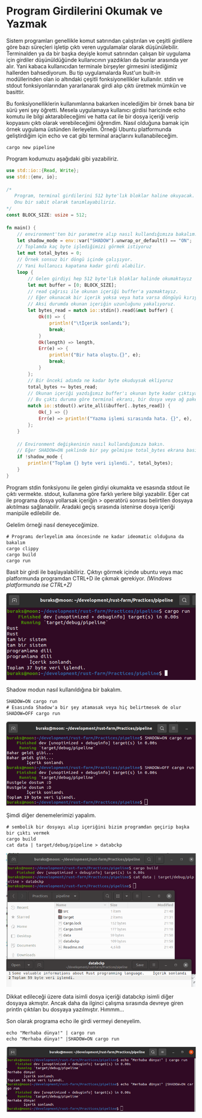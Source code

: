 # Program Girdilerini Okumak ve Yazmak

Sistem programları genellikle komut satırından çalıştırılan ve çeşitli girdilere göre bazı süreçleri işletip çıktı veren uygulamalar olarak düşünülebilir. Terminalden ya da bir başka deyişle komut satırından çalışan bir uygulama için girdiler düşünüldüğünde kullanıcının yazdıkları da bunlar arasında yer alır. Yani kabaca kullanıcıdan terminale birşeyler girmesini istediğimiz hallerden bahsediyorum. Bu tip uygulamalarda Rust'un built-in modüllerinden olan io altındaki çeşitli fonksiyonellikler kullanılır. stdin ve stdout fonksiyonlarından yararlanarak girdi alıp çıktı üretmek mümkün ve basittir. 

Bu fonksiyonelliklerin kullanımlarına bakarken incelediğim bir örnek bana bir sürü yeni şey öğretti. Mesela uygulamaya kullanıcı girdisi haricinde echo komutu ile bilgi aktarabileceğimi ve hatta cat ile bir dosya içeriği verip kopyasını çıktı olarak verebileceğimi öğrendim. Nasıl olduğuna bamak için örnek uygulama üstünden ilerleyelim. Örneği Ubuntu platformunda geliştirdiğim için echo ve cat gibi terminal araçlarını kullanabileceğim.

```shell
cargo new pipeline
```

Program kodumuzu aşağıdaki gibi yazabiliriz.

```rust
use std::io::{Read, Write};
use std::{env, io};

/*
   Program, terminal girdilerini 512 byte'lık bloklar haline okuyacak.
   Onu bir sabit olarak tanımlayabiliriz.
*/
const BLOCK_SIZE: usize = 512;

fn main() {
    // environment'ten bir parametre alıp nasıl kullandığımıza bakalım.
    let shadow_mode = env::var("SHADOW").unwrap_or_default() == "ON";
    // Toplamda kaç byte işlediğimizi görmek istiyoruz
    let mut total_bytes = 0;
    // Örnek sonsuz bir döngü içinde çalışıyor.
    // Yani kullanıcı kapatana kadar girdi alabilir.
    loop {
        // Gelen girdiyi hep 512 byte'lık bloklar halinde okumaktayız
        let mut buffer = [0; BLOCK_SIZE];
        // read çağrısı ile okunan içeriği buffer'a yazmaktayız.
        // Eğer okunacak bir içerik yoksa veya hata varsa döngüyü kırıyoruz.
        // Aksi durumda okunan içeriğin uzunluğunu yakalıyoruz.
        let bytes_read = match io::stdin().read(&mut buffer) {
            Ok(0) => {
                println!("\tİçerik sonlandı");
                break;
            }
            Ok(length) => length,
            Err(e) => {
                println!("Bir hata oluştu.{}", e);
                break;
            }
        };
        // Bir önceki adımda ne kadar byte okuduysak ekliyoruz
        total_bytes += bytes_read;
        // Okunan içeriği yazdığımız buffer'ı okunan byte kadar çıktıya iletiyoruz.
        // Bu çıktı duruma göre terminal ekranı, bir dosya veya ağ paketi de olabilir
        match io::stdout().write_all(&buffer[..bytes_read]) {
            Ok(_) => {}
            Err(e) => println!("Yazma işlemi sırasında hata. {}", e),
        };
    }

    // Environment değişkeninin nasıl kullandığımıza bakın.
    // Eğer SHADOW=ON şeklinde bir şey gelmişse total_bytes ekrana basılmayacak.
    if !shadow_mode {
        println!("Toplam {} byte veri işlendi.", total_bytes);
    }
}
```

Program stdin fonksiyonu ile gelen girdiyi okumakta ve esasında stdout ile çıktı vermekte. stdout, kullanıma göre farklı yerlere bilgi yazabilir. Eğer cat ile programa dosya yollarsak içeriğin > operatörü sonrası belirtilen dosyaya akıtılması sağlanabilir. Aradaki geçiş sırasında istenirse dosya içeriği manipüle edilebilir de. 

Gelelim örneği nasıl deneyeceğimize.

```shell
# Programı derleyelim ama öncesinde ne kadar ideomatic olduğuna da bakalım
cargo clippy
cargo build
cargo run
```
Basit bir girdi ile başlayalabiliriz. Çıktıyı görmek içinde ubuntu veya mac platformunda programdan CTRL+D ile çıkmak gerekiyor. _(Windows platformunda ise CTRL+Z)_

![../images/pipeline_1.png](../images/pipeline_1.png)

Shadow modun nasıl kullanıldığına bir bakalım.

```shell
SHADOW=ON cargo run
# Esasında Shadow'a bir şey atamasak veya hiç belirtmesek de olur
SHADOW=OFF cargo run
```

![../images/pipeline_2.png](../images/pipeline_2.png)

Şimdi diğer denemelerimizi yapalım.

```shell
# sembolik bir dosyayı alıp içeriğini bizim programdan geçirip başka bir çıktı vermek
cargo build
cat data | target/debug/pipeline > databckp
```

![../images/pipeline_3.png](../images/pipeline_3.png)

Dikkat edileceği üzere data isimli dosya içeriği databckp isimli diğer dosyaya akmıştır. Ancak daha da ilginci çalışma sırasında devreye giren println çıktıları bu dosyaya yazılmıştır. Hımmm...

Son olarak programa echo ile girdi vermeyi deneyelim.

```shell
echo "Merhaba dünya!" | cargo run
echo "Merhaba dünya!" |SHADOW=ON cargo run
```

![../images/pipeline_4.png](../images/pipeline_4.png)